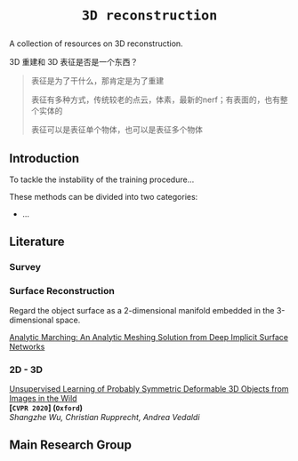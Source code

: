 # <p align=center>`3D reconstruction` </p>

A collection of resources on 3D reconstruction.

3D 重建和 3D 表征是否是一个东西？

> 表征是为了干什么，那肯定是为了重建
>
> 表征有多种方式，传统较老的点云，体素，最新的nerf；有表面的，也有整个实体的
>
> 表征可以是表征单个物体，也可以是表征多个物体

## Introduction

To tackle the instability of the training procedure...



These methods can be divided into two categories:

- ...



## Literature

### Survey





### Surface Reconstruction

Regard the object surface as a 2-dimensional manifold embedded in the 3-dimensional space.

[Analytic Marching: An Analytic Meshing Solution from Deep Implicit Surface Networks]()



### 2D - 3D

<span id="Fastgan"></span>
[Unsupervised Learning of Probably Symmetric Deformable 3D Objects from Images in the Wild](https://arxiv.org/pdf/1911.11130.pdf)  
**[`CVPR 2020`]  (`Oxford`)**  
*Shangzhe Wu, Christian Rupprecht, Andrea Vedaldi*



## Main Research Group

